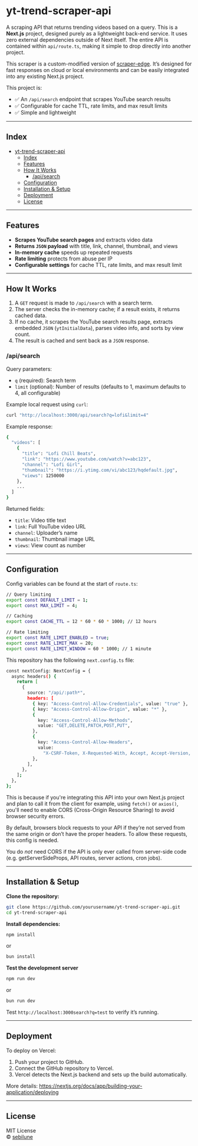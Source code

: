 # yt-trend-scraper-api

A scraping API that returns trending videos based on a query. This is a **Next.js** project, designed purely as a lightweight back-end service. It uses zero external dependencies outside of Next itself. The entire API is contained within `api/route.ts`, making it simple to drop directly into another project.

This scraper is a custom-modified version of [scraper-edge](https://www.npmjs.com/package/scraper-edge). It’s designed for fast responses on cloud or local environments and can be easily integrated into any existing Next.js project.

This project is:

- ✅ An `/api/search` endpoint that scrapes YouTube search results
- ✅ Configurable for cache TTL, rate limits, and max result limits
- ✅ Simple and lightweight

---

## Index

- [yt-trend-scraper-api](#yt-trend-scraper-api)
  - [Index](#index)
  - [Features](#features)
  - [How It Works](#how-it-works)
    - [/api/search](#apisearch)
  - [Configuration](#configuration)
  - [Installation \& Setup](#installation--setup)
  - [Deployment](#deployment)
  - [License](#license)

---

## Features

- **Scrapes YouTube search pages** and extracts video data
- **Returns `JSON` payload** with title, link, channel, thumbnail, and views
- **In-memory cache** speeds up repeated requests
- **Rate limiting** protects from abuse per IP
- **Configurable settings** for cache TTL, rate limits, and max result limit

---

## How It Works

1. A `GET` request is made to `/api/search` with a search term.
2. The server checks the in-memory cache; if a result exists, it returns cached data.
3. If no cache, it scrapes the YouTube search results page, extracts embedded `JSON` (`ytInitialData`), parses video info, and sorts by view count.
4. The result is cached and sent back as a `JSON` response.

### /api/search

Query parameters:

- `q` (required): Search term
- `limit` (optional): Number of results (defaults to 1, maximum defaults to 4, all configurable)

Example local request using `curl`:

```bash
curl "http://localhost:3000/api/search?q=lofi&limit=4"
```

Example response:

```bash
{
  "videos": [
    {
      "title": "Lofi Chill Beats",
      "link": "https://www.youtube.com/watch?v=abc123",
      "channel": "Lofi Girl",
      "thumbnail": "https://i.ytimg.com/vi/abc123/hqdefault.jpg",
      "views": 1250000
    },
    ...
  ]
}
```

Returned fields:

- `title`: Video title text
- `link`: Full YouTube video URL
- `channel`: Uploader’s name
- `thumbnail`: Thumbnail image URL
- `views`: View count as number

---

## Configuration

Config variables can be found at the start of `route.ts`:

```bash
// Query limiting
export const DEFAULT_LIMIT = 1;
export const MAX_LIMIT = 4;

// Caching
export const CACHE_TTL = 12 * 60 * 60 * 1000; // 12 hours

// Rate limiting
export const RATE_LIMIT_ENABLED = true;
export const RATE_LIMIT_MAX = 20;
export const RATE_LIMIT_WINDOW = 60 * 1000; // 1 minute
```

This repository has the following `next.config.ts` file:

```bash
const nextConfig: NextConfig = {
  async headers() {
    return [
      {
        source: "/api/:path*",
        headers: [
          { key: "Access-Control-Allow-Credentials", value: "true" },
          { key: "Access-Control-Allow-Origin", value: "*" },
          {
            key: "Access-Control-Allow-Methods",
            value: "GET,DELETE,PATCH,POST,PUT",
          },
          {
            key: "Access-Control-Allow-Headers",
            value:
              "X-CSRF-Token, X-Requested-With, Accept, Accept-Version, Content-Length, Content-MD5, Content-Type, Date, X-Api-Version",
          },
        ],
      },
    ];
  },
};
```

This is because if you're integrating this API into your own Next.js project and plan to call it from the client for example, using `fetch()` or `axios()`, you'll need to enable CORS (Cross-Origin Resource Sharing) to avoid browser security errors.

By default, browsers block requests to your API if they’re not served from the same origin or don’t have the proper headers. To allow these requests, this config is needed.

You do _not_ need CORS if the API is only ever called from server-side code (e.g. getServerSideProps, API routes, server actions, cron jobs).

---

## Installation & Setup

**Clone the repository:**

```bash
git clone https://github.com/yourusername/yt-trend-scraper-api.git
cd yt-trend-scraper-api
```

**Install dependencies:**

```bash
npm install
```

or

```bash
bun install
```

**Test the development server**

```bash
npm run dev
```

or

```bash
bun run dev
```

Test `http://localhost:3000search?q=test` to verify it’s running.

---

## Deployment

To deploy on Vercel:

1. Push your project to GitHub.
2. Connect the GitHub repository to Vercel.
3. Vercel detects the Next.js backend and sets up the build automatically.

More details: https://nextjs.org/docs/app/building-your-application/deploying

---

## License

MIT License  
© [sebilune](https://github.com/sebilune)
